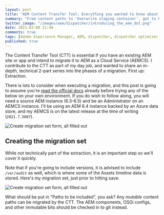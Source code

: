 ```yaml
---
layout: post
title: "AEM Content Transfer Tool: Everything you wanted to know about Extraction"
summary: "From content paths to 'Overwrite staging container', get to know the Extraction phase a bit better."
twitter_image: "/images/aem/dispatcher/introducing_the_aem_dot.png"
date: 2021-03-08 21:49
comments: true
tags: [Adobe Experience Manager, AEM, dispatcher, dispatcher optimizer tool, DOT]
published: true
---
```

The Content Transfer Tool (CTT) is essential if you have an existing AEM site or app and intend to migrate it to AEM as a Cloud Service (AEMCS). I contribute to the CTT as part of my day job, and wanted to share an in-depth, technical 2-part series into the phases of a migration. First up: Extraction.

There is lots to consider when executing a migration, and this post is going to assume you're [read the official docs](https://experienceleague.adobe.com/docs/experience-manager-cloud-service/moving/cloud-migration/content-transfer-tool/using-content-transfer-tool.html) already before trying any of the below on your own environment. If you do wish to follow along, you will need a source AEM instance (6.3-6.5) and be an Administrator on an AEMCS instance. I'll be using an AEM 6.4 instance backed by an Azure data store, and my AEMCS is on the latest release at the time of writing (`2021.7.5607`).

<img src="{{ site.baseurl }}/images/aem/ctt/blank-slate.png" alt="Create migration set form, all filled out" >

## Creating the migration set

While not technically part of the extraction, it is an important step so we'll cover it quickly. 

Note that if you're going to include versions, it is advised to include `/var/audit` as well, which is where some of the Assets timeline data is stored. Here's my migration set, just prior to hitting save:

<img src="{{ site.baseurl }}/images/aem/ctt/create-migration-set.png" alt="Create migration set form, all filled out" >

What should be put in "Paths to be included", you ask? Any *mutable* content paths can be migrated by the CTT. The AEM components, OSGi configs, and other immutable bits should be checked in to git instead.

